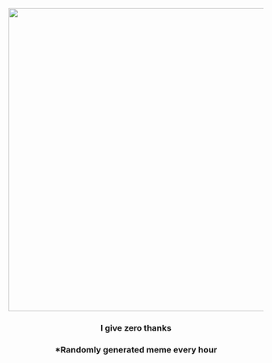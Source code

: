 <p align="center">
        <img src="https://i.redd.it/t14pdecuvy0a1.jpg" width="600" height="600">
        </p>
        <h3 align="center">I give zero thanks</h3>
        <h3 align="center">*Randomly generated meme every hour</h3>
    